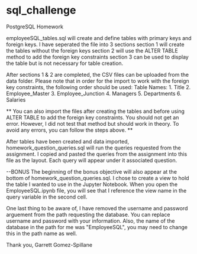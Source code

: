 # sql_challenge
PostgreSQL Homework

employeeSQL_tables.sql will create and define tables with primary keys and foreign keys.
I have seperated the file into 3 sections
    section 1 will create the tables without the foreign keys
    section 2 will use the ALTER TABLE method to add the foreign key constraints
    section 3 can be used to display the table but is not necessary for table creation.

After sections 1 & 2 are completed, the CSV files can be uploaded from the data folder. Please note that in order for the import to work with the foreign key constraints, the following order should be used:
    Table Names:
    1. Title
    2. Employee_Master
    3. Employee_Junction
    4. Managers
    5. Departments
    6. Salaries

** You can also import the files after creating the tables and before using ALTER TABLE to add the foreign key constraints. You should not get an error. However, I did not test that method but should work in theory. To avoid any errors, you can follow the steps above. **

After tables have been created and data imported, homework_question_queries.sql will run the queries requested from the assignment. I copied and pasted the queries from the assignment into this file as the layout. Each query will appear under it associated question.

--BONUS
The beginning of the bonus objective will also appear at the bottom of homework_question_queries.sql. I chose to create a view to hold the table I wanted to use in the Jupyter Notebook. When you open the EmployeeSQL.ipynb file, you will see that I reference the view name in the query variable in the second cell.

One last thing to be aware of, I have removed the username and password arguement from the path requesting the database. You can replace username and password with your information. Also, the name of the database in the path for me was "EmployeeSQL", you may need to change this in the path name as well.

Thank you,
Garrett Gomez-Spillane